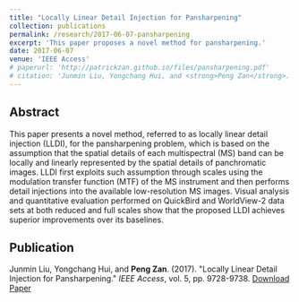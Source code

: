 ```yaml
---
title: "Locally Linear Detail Injection for Pansharpening"
collection: publications
permalink: /research/2017-06-07-pansharpening
excerpt: 'This paper proposes a novel method for pansharpening.'
date: 2017-06-07
venue: 'IEEE Access'
# paperurl: 'http://patrickzan.github.io/files/pansharpening.pdf'
# citation: 'Junmin Liu, Yongchang Hui, and <strong>Peng Zan</strong>. (2017). &quot;Locally Linear Detail Injection for Pansharpening.&quot; <i>IEEE Access</i>, vol. 5, pp. 9728-9738.'
---
```


Abstract
------
This paper presents a novel method, referred to as locally linear detail injection (LLDI), for the pansharpening problem, which is based on the assumption that the spatial details of each multispectral (MS) band can be locally and linearly represented by the spatial details of panchromatic images. LLDI first exploits such assumption through scales using the modulation transfer function (MTF) of the MS instrument and then performs detail injections into the available low-resolution MS images. Visual analysis and quantitative evaluation performed on QuickBird and WorldView-2 data sets at both reduced and full scales show that the proposed LLDI achieves superior improvements over its baselines.

Publication
------
Junmin Liu, Yongchang Hui, and **Peng Zan**. (2017). &quot;Locally Linear Detail Injection for Pansharpening.&quot; <i>IEEE Access</i>, vol. 5, pp. 9728-9738. [Download Paper](http://patrickzan.github.io/files/pansharpening.pdf)